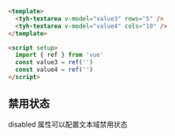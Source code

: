 ```html
<template>
  <tyh-textarea v-model="value3" rows="5" />
  <tyh-textarea v-model="value4" cols="10" />
</template>

<script setup>
  import { ref } from 'vue'
  const value3 = ref('')
  const value4 = ref('')
</script>
```

## 禁用状态

disabled 属性可以配置文本域禁用状态
